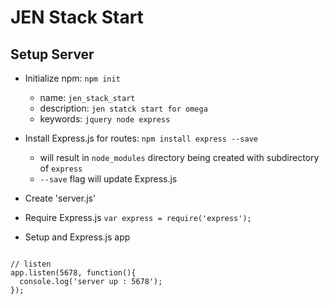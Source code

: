 # JEN Stack Start
## Setup Server
- Initialize npm: ```npm init```
  - name: ```jen_stack_start```
  - description: ```jen statck start for omega```
  - keywords: ```jquery node express```
- Install Express.js for routes: ```npm install express --save```
  - will result in ```node_modules``` directory being created with subdirectory of ```express```
  - ```--save``` flag will update Express.js

- Create 'server.js'
- Require Express.js
```var express = require('express');```
- Setup and Express.js app
```var app = express();

// listen
app.listen(5678, function(){
  console.log('server up : 5678');
});
```
